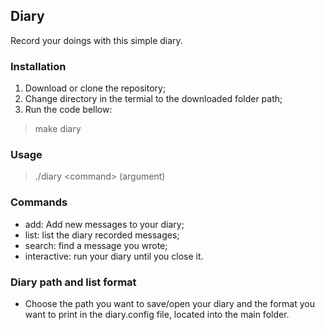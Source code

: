 ## Diary
Record your doings with this simple diary.

### Installation
1. Download or clone the repository;
2. Change directory in the termial to the downloaded folder path;
3. Run the code bellow:
> make diary

### Usage
>./diary \<command\> (argument)

### Commands
- add: Add new messages to your diary;
- list: list the diary recorded messages;
- search: find a message you wrote;
- interactive: run your diary until you close it.

### Diary path and list format
- Choose the path you want to save/open your diary and the format you want to print in the diary.config file, located into the main folder.

